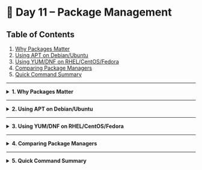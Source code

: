 # 🐧 Day 11 – Package Management

## Table of Contents
1. [Why Packages Matter](#1-why-packages-matter)  
2. [Using APT on Debian/Ubuntu](#2-using-apt-on-debianubuntu)  
3. [Using YUM/DNF on RHEL/CentOS/Fedora](#3-using-yumdnf-on-rhelcentosfedora)  
4. [Comparing Package Managers](#4-comparing-package-managers)  
5. [Quick Command Summary](#5-quick-command-summary)

---

<details>
<summary><strong>1. Why Packages Matter</strong></summary>

**Theory & Purpose**  
- A **package** bundles all files (binaries, libraries, configs, docs) needed to install software.  
- A **package manager** automates:
  - Installation, upgrade, removal  
  - Dependency resolution  
  - Repository management  
  - Cleanup of unused files  
- **Benefits**:
  - **Consistency**: Same version everywhere (development, production)   
  - **Safety**: Verified packages signed with GNU Privacy Guard (GPG)    
  - **Simplicity**: One command instead of dozens     

> **Remember**: Manual installs risk version mismatches and missing dependencies. Always prefer your distro’s package manager for production and development.

</details>

---

<details>
<summary><strong>2. Using APT on Debian/Ubuntu</strong></summary>

**Theory & Notes**  
- APT (`Advanced Package Tool`) is the high-level front end for `.deb` packages.  
- Config lives in `/etc/apt/sources.list` and `/etc/apt/sources.list.d/`.  
- You must **update** the local index after adding repositories.

### Commands Table

| Action            | Command                          | Description                           |
|-------------------|----------------------------------|---------------------------------------|
| Update index      | `sudo apt update`                | Fetch latest package lists            |
| Install package   | `sudo apt install <pkg>`         | Download & install `<pkg>`            |
| Upgrade packages  | `sudo apt upgrade -y`            | Upgrade all installed packages        |
| Remove package    | `sudo apt remove <pkg>`          | Remove `<pkg>` but keep config files  |
| Purge package     | `sudo apt purge <pkg>`           | Remove `<pkg>` including config files |
| Cleanup deps      | `sudo apt autoremove`            | Remove orphaned dependencies          |
| Clean cache       | `sudo apt clean`                 | Delete downloaded `.deb` files        |

### Examples

```bash
# 1. Update before installing:
sudo apt update

# 2. Install nginx web server:
sudo apt install nginx

# 3. Upgrade all packages non-interactively:
sudo apt upgrade -y

# 4. Remove a package but keep its config:
sudo apt remove apache2

# 5. Purge package and configs:
sudo apt purge apache2

# 6. Clean up unused dependencies:
sudo apt autoremove

# 7. Clear local cache:
sudo apt clean
````

</details>

---

<details>
<summary><strong>3. Using YUM/DNF on RHEL/CentOS/Fedora</strong></summary>

**Theory & Notes**

* YUM and DNF are front-end interfaces for `.rpm` (Red Hat Package Manager) packages.   

  * **YUM** stands for **Yellowdog Updater, Modified**.
  * **DNF** stands for **Dandified YUM**.

* **YUM is the default package-management interface on CentOS (Community Enterprise Operating System) and Red Hat Enterprise Linux 7; DNF is the default on Fedora and Red Hat Enterprise Linux 8 and later.**

* **They handle**:

  * **Repository metadata** (information about available packages in software repositories)
  * **GNU Privacy Guard (GPG) keys** (for verifying package authenticity)
  * **Dependency resolution** (automatically determining and installing all required libraries and packages)


#### YUM (CentOS/RHEL 7)

| Action          | Command                  | Description                        |
| --------------- | ------------------------ | ---------------------------------- |
| Install package | `sudo yum install <pkg>` | Install `<pkg>` from enabled repos |
| Update packages | `sudo yum update -y`     | Update all installed packages      |
| Remove package  | `sudo yum remove <pkg>`  | Uninstall `<pkg>`                  |
| Clean cache     | `sudo yum clean all`     | Remove all cached data             |

```bash
# Install Docker:
sudo yum install docker

# Update everything:
sudo yum update -y

# Remove Docker:
sudo yum remove docker

# Clean all yum cache:
sudo yum clean all
```

#### DNF (Fedora, RHEL 8+)

| Action           | Command                  | Description                    |
| ---------------- | ------------------------ | ------------------------------ |
| Install package  | `sudo dnf install <pkg>` | Install `<pkg>`                |
| Upgrade packages | `sudo dnf upgrade -y`    | Upgrade all installed packages |
| Remove package   | `sudo dnf remove <pkg>`  | Uninstall `<pkg>`              |
| Clean cache      | `sudo dnf clean all`     | Remove all cached data         |

```bash
# Install Git:
sudo dnf install git

# Upgrade system:
sudo dnf upgrade -y

# Remove Git:
sudo dnf remove git

# Clean all dnf cache:
sudo dnf clean all
```

</details>

---

<details>
<summary><strong>4. Comparing Package Managers</strong></summary>

| Feature      | APT (`.deb`)        | YUM (`.rpm`)        | DNF (`.rpm`)        |
| ------------ | ------------------- | ------------------- | ------------------- |
| Default On   | Debian, Ubuntu      | CentOS, RHEL 7      | Fedora, RHEL 8+     |
| Install Cmd  | `apt install <pkg>` | `yum install <pkg>` | `dnf install <pkg>` |
| Update Index | `apt update`        | `yum update`        | `dnf check-update`  |
| Upgrade All  | `apt upgrade`       | `yum update`        | `dnf upgrade`       |
| Remove Cmd   | `apt remove <pkg>`  | `yum remove <pkg>`  | `dnf remove <pkg>`  |
| Cleanup      | `apt autoremove`    | `yum clean all`     | `dnf clean all`     |
| Repo Config  | `/etc/apt/`         | `/etc/yum.repos.d/` | `/etc/yum.repos.d/` |

</details>

---

<details>
<summary><strong>5. Quick Command Summary</strong></summary>

### APT

| Action          | Command                  |
| --------------- | ------------------------ |
| Update index    | `sudo apt update`        |
| Install package | `sudo apt install <pkg>` |
| Upgrade all     | `sudo apt upgrade -y`    |
| Remove package  | `sudo apt remove <pkg>`  |
| Purge package   | `sudo apt purge <pkg>`   |
| Cleanup deps    | `sudo apt autoremove`    |
| Clean cache     | `sudo apt clean`         |

---

### YUM

| Action          | Command                  |
| --------------- | ------------------------ |
| Install package | `sudo yum install <pkg>` |
| Update all      | `sudo yum update -y`     |
| Remove package  | `sudo yum remove <pkg>`  |
| Clean cache     | `sudo yum clean all`     |

---

### DNF

| Action          | Command                  |
| --------------- | ------------------------ |
| Install package | `sudo dnf install <pkg>` |
| Upgrade all     | `sudo dnf upgrade -y`    |
| Remove package  | `sudo dnf remove <pkg>`  |
| Clean cache     | `sudo dnf clean all`     |

</details>